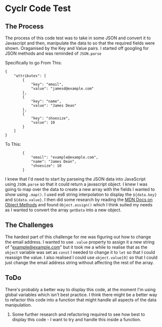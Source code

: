 # Cyclr Code Test

## The Process

The process of this code test was to take in some JSON and convert it to
Javascript and then, manipulate the data to so that the required fields were
shown. Oraganised by the Key and Value pairs. I started off googling for JSON
methods and was reminded of `JSON.parse`

Specifically to go From This:

```
{
    "attributes": [
        {
            "key": "email",
            "value": "jamesd@example.com"
        },
        {
            "key": "name",
            "value": "James Dean"
        },
        {
            "key": "shoesize",
            "value": 10
        }
    ]
}
```

To This:

```
        {
            "email": "example@example.com",
            "name": "James Dean",
            "shoesize": 10
        }

```

I knew that I'd need to start by parseing the JSON data into JavaScript using
`JSON.parse` so that it could return a javascript object. I knew I was going to
map over the data to create a new array with the fields I wanted to show using
`.map()`. I used es6 string interpolation to display the `${data.key}` and
`${data.value}`. I then did some research by reading the
[MDN Docs on Object Methods](https://developer.mozilla.org/en-US/docs/Web/JavaScript/Reference/Global_Objects/Object/assign)
and found `Object.assign()` which I think suited my needs as I wanted to convert
the array `getData` into a new object.

## The Challenges

The hardest part of this challenge for me was figuring out how to change the
email address. I wanted to use `.value` property to assign it a new string of
"example@example.com" but it took me a while to realise that as the `object`
variable was set as `const` I needed to change it to `let` so that I could
reassign the value. I also realised I could use `object.value[0]` so that I
could just change the email address string without affecting the rest of the
array.

## ToDo

There's probably a better way to display this code, at the moment I'm using
global variables which isn't best practice. I think there might be a better way
to refactor this code into a function that might handle all aspects of the data
manipulation.

1. Some further research and refactoring required to see how best to display
   this code - I want to try and handle this inside a function.
